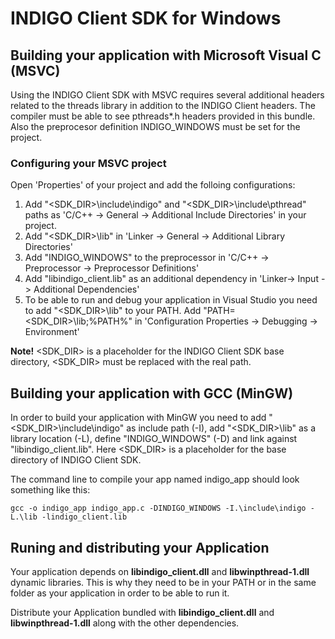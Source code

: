 # INDIGO Client SDK for Windows

## Building your application with Microsoft Visual C (MSVC)
Using the INDIGO Client SDK with MSVC requires several additional headers related to the threads library in addition to the INDIGO Client headers. The compiler must be able to see pthreads*.h headers provided in this bundle. Also the preprocesor definition INDIGO_WINDOWS must be set for the project.

### Configuring your MSVC project
Open 'Properties' of your project and add the folloing configurations:
1. Add "&lt;SDK_DIR&gt;\include\indigo" and "&lt;SDK_DIR&gt;\include\pthread" paths as 'C/C++ -> General -> Additional Include Directories' in your project.
2. Add "&lt;SDK_DIR&gt;\lib" in 'Linker -> General -> Additional Library Directories'
3. Add "INDIGO_WINDOWS" to the preprocessor in 'C/C++ -> Preprocessor -> Preprocessor Definitions'
4. Add "libindigo_client.lib" as an additional dependency in 'Linker-> Input -> Additional Dependencies'
5. To be able to run and debug your application in Visual Studio you need to add "&lt;SDK_DIR&gt;\lib" to your PATH. Add "PATH=&lt;SDK_DIR&gt;\lib;%PATH%" in 'Configuration Properties -> Debugging -> Environment'

**Note!** &lt;SDK_DIR&gt; is a placeholder for the INDIGO Client SDK base directory, &lt;SDK_DIR&gt; must be replaced with the real path.

## Building your application with GCC (MinGW)
In order to build your application with MinGW you need to add "&lt;SDK_DIR&gt;\include\indigo" as include path (-I), add "&lt;SDK_DIR&gt;\lib" as a library location (-L), define "INDIGO_WINDOWS" (-D) and link against "libindigo_client.lib". Here &lt;SDK_DIR&gt; is a placeholder for the base directory of INDIGO Client SDK.

The command line to compile your app named indigo_app should look something like this:
```
gcc -o indigo_app indigo_app.c -DINDIGO_WINDOWS -I.\include\indigo -L.\lib -lindigo_client.lib
```

## Runing and distributing your Application
Your application depends on **libindigo_client.dll** and **libwinpthread-1.dll** dynamic libraries. This is why they need to be in your PATH or in the same folder as your application in order to be able to run it.

Distribute your Application bundled with **libindigo_client.dll** and **libwinpthread-1.dll** along with the other dependencies.
